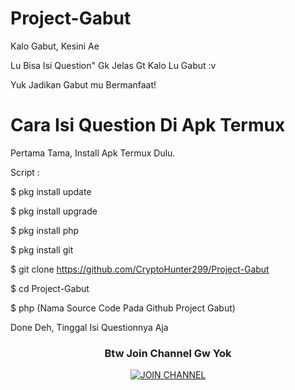 # Project-Gabut
Kalo Gabut, Kesini Ae

Lu Bisa Isi Question" Gk Jelas Gt Kalo Lu Gabut :v

Yuk Jadikan Gabut mu Bermanfaat!

# Cara Isi Question Di Apk Termux
Pertama Tama, Install Apk Termux Dulu.

Script :

$ pkg install update

$ pkg install upgrade

$ pkg install php

$ pkg install git

$ git clone https://github.com/CryptoHunter299/Project-Gabut

$ cd Project-Gabut

$ php (Nama Source Code Pada Github Project Gabut)

Done Deh, Tinggal Isi Questionnya Aja

<h3 align="center">Btw Join Channel Gw Yok</h3>
<p align="center"><a href="https://t.me/FreeDanaPayment"><img src="https://encrypted-tbn0.gstatic.com/images?q=tbn:ANd9GcTpoOpSncDsgyu3-FSgblxSKsD0_TGlL1KwUA&usqp=CAU" alt="JOIN CHANNEL"/></a></p>

